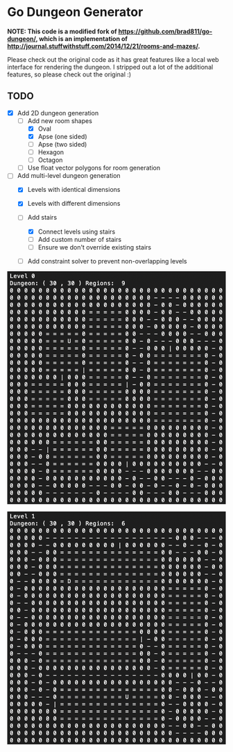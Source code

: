 # Go Dungeon Generator

**NOTE: This code is a modified fork of https://github.com/brad811/go-dungeon/, which is an implementation of http://journal.stuffwithstuff.com/2014/12/21/rooms-and-mazes/.**

Please check out the original code as it has great features like a local web interface for rendering the dungeon. I stripped out a lot of the additional features, so please check out the original :)

## TODO

- [X] Add 2D dungeon generation
    - [ ] Add new room shapes
        - [X] Oval
        - [X] Apse (one sided)
        - [ ] Apse (two sided)
        - [ ] Hexagon
        - [ ] Octagon
    - [ ] Use float vector polygons for room generation
- [ ] Add multi-level dungeon generation
    - [X] Levels with identical dimensions
    - [X] Levels with different dimensions
    - [ ] Add stairs
        - [X] Connect levels using stairs
        - [ ] Add custom number of stairs
        - [ ] Ensure we don't override existing stairs
    - [ ] Add constraint solver to prevent non-overlapping levels


![alt text](https://raw.githubusercontent.com/Flokey82/go_gens/master/gendungeon/images/lvl0.png "Multilevel Dungeon!")

![alt text](https://raw.githubusercontent.com/Flokey82/go_gens/master/gendungeon/images/lvl1.png "Multilevel Dungeon!")
